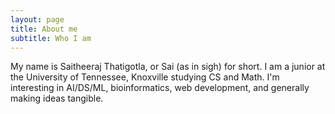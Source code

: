 ```yaml
---
layout: page
title: About me
subtitle: Who I am
---
```


My name is Saitheeraj Thatigotla, or Sai (as in sigh) for short. I am a junior at the University of Tennessee, Knoxville studying CS and Math. I'm interesting in AI/DS/ML, bioinformatics, web development, and generally making ideas tangible.

